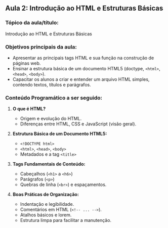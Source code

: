 ## **Aula 2: Introdução ao HTML e Estruturas Básicas**

### **Tópico da aula/título:**  
Introdução ao HTML e Estruturas Básicas

### **Objetivos principais da aula:**  
- Apresentar as principais tags HTML e sua função na construção de páginas web.  
- Ensinar a estrutura básica de um documento HTML5 (doctype, `<html>`, `<head>`, `<body>`).  
- Capacitar os alunos a criar e entender um arquivo HTML simples, contendo textos, títulos e parágrafos.

### **Conteúdo Programático a ser seguido:**  
1. **O que é HTML?**  
   - Origem e evolução do HTML.  
   - Diferenças entre HTML, CSS e JavaScript (visão geral).

2. **Estrutura Básica de um Documento HTML5:**  
   - `<!DOCTYPE html>`  
   - `<html>`, `<head>`, `<body>`  
   - Metadados e a tag `<title>`  

3. **Tags Fundamentais de Conteúdo:**  
   - Cabeçalhos (`<h1>` a `<h6>`)  
   - Parágrafos (`<p>`)   
   - Quebras de linha (`<br>`) e espaçamentos.  
   

4. **Boas Práticas de Organização:**  
   - Indentação e legibilidade.  
   - Comentários em HTML (`<!-- ... -->`). 
   - Atalhos básicos e lorem. 
   - Estrutura limpa para facilitar a manutenção.  